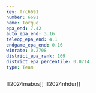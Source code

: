```yaml
---
key: frc6691
number: 6691
name: Torque
epa_end: 7.42
auto_epa_end: 3.16
teleop_epa_end: 4.1
endgame_epa_end: 0.16
winrate: 0.2708
district_epa_rank: 169
district_epa_percentile: 0.0714
type: Team
---
```

[[2024mabos]]
[[2024nhdur]]

